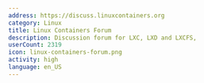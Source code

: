 ```yaml
---
address: https://discuss.linuxcontainers.org
category: Linux
title: Linux Containers Forum
description: Discussion forum for LXC, LXD and LXCFS,
userCount: 2319
icon: linux-containers-forum.png
activity: high
language: en_US
---
```

